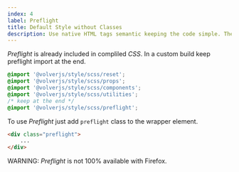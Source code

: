 ```yaml
---
index: 4
label: Preflight
title: Default Style without Classes
description: Use native HTML tags semantic keeping the code simple. The perfect companion for Markdown generated templates, WYSIWYG or rich text editors.
---
```


*Preflight* is already included in compliled *CSS*. In a custom build keep preflight import at the end. 

```scss
@import '@volverjs/style/scss/reset';
@import '@volverjs/style/scss/props';
@import '@volverjs/style/scss/components';
@import '@volverjs/style/scss/utilities';
/* keep at the end */
@import '@volverjs/style/scss/preflight';
```

To use *Preflight* just add `preflight` class to the wrapper element.

```html
<div class="preflight">
    ...
</div>
```

WARNING: *Preflight* is not 100% available with Firefox.

<code-editor resource-type="getting-started" resource-folder="examples" resource-name="preflight-form" class="mb-lg">
</code-editor>
<code-editor resource-type="getting-started" resource-folder="examples" resource-name="preflight-typography" class="mb-lg">
</code-editor>
<code-editor resource-type="getting-started" resource-folder="examples" resource-name="preflight-buttons" class="mb-lg">
</code-editor>
<code-editor resource-type="getting-started" resource-folder="examples" resource-name="preflight-table">
</code-editor>